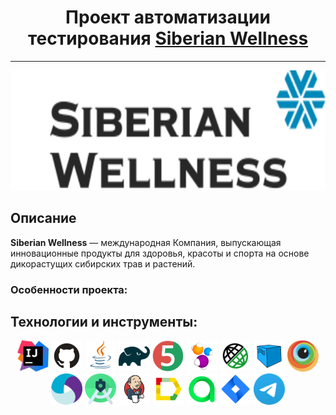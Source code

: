 <div align="center"><h1>Проект автоматизации тестирования <a target="_blank" href="https://kz.siberianwellness.com/kz-ru/">Siberian Wellness</a></h1></div>

<hr>

<p align="center">
<img alt="Siberian Wellness" src="imgs/logos/siberianWellnessLogo.svg" height="192px" width="668px" />
</p>

## Описание
**Siberian Wellness** — международная Компания, выпускающая инновационные продукты для здоровья, красоты и спорта на основе дикорастущих сибирских трав и растений.

### Особенности проекта:

## Технологии и инструменты:
<div align="center">
<a target="_blank" href="https://www.jetbrains.com/idea/"><img alt="InteliJ IDEA" src="imgs/logos/IDEA.svg" height="50px" width="50px"></a>
<a target="_blank" href="https://github.com/"><img alt="GitHub" src="imgs/logos/GitHub.svg" height="50px" width="50px"></a>
<a target="_blank" href="https://www.java.com/"><img alt="Java" src="imgs/logos/Java.svg" height="50px" width="50px"></a>
<a target="_blank" href="https://gradle.org/"><img alt="Gradle" src="imgs/logos/gradle-icon.svg" height="50px" width="50px"></a>
<a target="_blank" href="https://junit.org/junit5/"><img alt="JUnit 5" src="imgs/logos/Junit.svg" height="50px" width="50px"></a>
<a target="_blank" href="https://selenide.org/"><img alt="Selenide" src="imgs/logos/Selenide.svg" height="50px" width="50px"></a>
<a target="_blank" href="https://rest-assured.io/"><img alt="RestAssured" src="imgs/logos/RestAssured.svg" height="50px" width="50px"></a>
<a target="_blank" href="https://aerokube.com/selenoid/"><img alt="Selenoid" src="imgs/logos/Selenoid.svg" height="50px" width="50px"></a>
<a target="_blank" href="https://www.browserstack.com/"><img alt="Browserstack" src="imgs/logos/Browserstack.svg" height="50px" width="50px"></a>
<a target="_blank" href="https://appium.io/"><img alt="Appium" src="imgs/logos/Appium.svg" height="50px" width="50px"></a>
<a target="_blank" href="https://developer.android.com/studio"><img alt="Android Studio" src="imgs/logos/Android_Studio.svg" height="50px" width="50px"></a>
<a target="_blank" href="https://www.jenkins.io/"><img alt="Jenkins" src="imgs/logos/Jenkins.svg" height="50px" width="50px"></a>
<a target="_blank" href="https://github.com/allure-framework/"><img alt="Allure Report" src="imgs/logos/Allure.svg" height="50px" width="50px"></a>
<a target="_blank" href="https://qameta.io/"><img alt="Allure TestOps" src="imgs/logos/Allure_TO.svg" height="50px" width="50px"></a>
<a target="_blank" href="https://www.atlassian.com/software/jira"><img alt="Jira" src="imgs/logos/Jira.svg" height="50px" width="50px"></a>
<a target="_blank" href="https://telegram.org/"><img alt="Telegram" src="imgs/logos/Telegram.svg" height="50px" width="50px"></a>
</div>